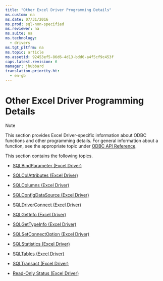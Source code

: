 ```yaml
---
title: "Other Excel Driver Programming Details"
ms.custom: na
ms.date: 07/31/2016
ms.prod: sql-non-specified
ms.reviewer: na
ms.suite: na
ms.technology: 
  - drivers
ms.tgt_pltfrm: na
ms.topic: article
ms.assetid: 92453ef5-86d6-4d13-bdd6-a4f5cf9c453f
caps.latest.revision: 6
manager: jhubbard
translation.priority.ht: 
  - en-gb
---
```

# Other Excel Driver Programming Details
> [!NOTE]  
>  This section provides Excel Driver-specific information about ODBC functions and other programming details. For general information about a function, see the appropriate topic under [ODBC API Reference](../content/ODBC-API-Reference.md).  
  
 This section contains the following topics.  
  
-   [SQLBindParameter (Excel Driver)](../content/SQLBindParameter--Excel-Driver-.md)  
  
-   [SQLColAttributes (Excel Driver)](../content/SQLColAttributes--Excel-Driver-.md)  
  
-   [SQLColumns (Excel Driver)](../content/SQLColumns--Excel-Driver-.md)  
  
-   [SQLConfigDataSource (Excel Driver)](../content/ODBC-Jet-SQLConfigDataSource--Excel-Driver-.md)  
  
-   [SQLDriverConnect (Excel Driver)](../content/SQLDriverConnect--Excel-Driver-.md)  
  
-   [SQLGetInfo (Excel Driver)](../content/SQLGetInfo--Excel-Driver-.md)  
  
-   [SQLGetTypeInfo (Excel Driver)](../content/SQLGetTypeInfo--Excel-Driver-.md)  
  
-   [SQLSetConnectOption (Excel Driver)](../content/SQLSetConnectOption--Excel-Driver-.md)  
  
-   [SQLStatistics (Excel Driver)](../content/SQLStatistics--Excel-Driver-.md)  
  
-   [SQLTables (Excel Driver)](../content/SQLTables--Excel-Driver-.md)  
  
-   [SQLTransact (Excel Driver)](../content/SQLTransact--Excel-Driver-.md)  
  
-   [Read-Only Status (Excel Driver)](../content/Read-Only-Status--Excel-Driver-.md)